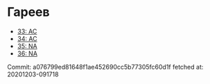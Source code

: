 # Гареев
- [33: AC](33.md)
- [34: AC](34.md)
- [35: NA](35.md)
- [36: NA](36.md)

Commit: a076799ed81648f1ae452690cc5b77305fc60d1f
 fetched at: 20201203-091718
